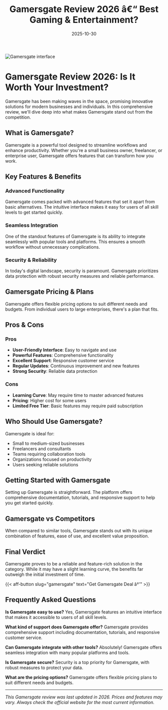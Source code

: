 ﻿---
title: "Gamersgate Review 2026 â€“ Best Gaming & Entertainment?"
date: 2025-10-30
draft: false
rating: 4.8
category: "Gaming & Entertainment"
tags: ["gaming-entertainment", "review", "2026"]
description: "Comprehensive Gamersgate review 2026. Discover if this  tool is the best choice for your needs."
keywords: "gamersgate, Gamersgate, review, gaming & entertainment, 2026, best gaming & entertainment"
image: "https://images.unsplash.com/photo-1511512578047-dfb367046420?w=800&h=400&fit=crop&crop=center"
---

![Gamersgate interface](https://images.unsplash.com/photo-1511512578047-dfb367046420?w=800&h=400&fit=crop&crop=center)

# Gamersgate Review 2026: Is It Worth Your Investment?

Gamersgate has been making waves in the  space, promising innovative solutions for modern businesses and individuals. In this comprehensive review, we'll dive deep into what makes Gamersgate stand out from the competition.

## What is Gamersgate?

Gamersgate is a powerful  tool designed to streamline workflows and enhance productivity. Whether you're a small business owner, freelancer, or enterprise user, Gamersgate offers features that can transform how you work.

## Key Features & Benefits

### Advanced Functionality
Gamersgate comes packed with advanced features that set it apart from basic alternatives. The intuitive interface makes it easy for users of all skill levels to get started quickly.

### Seamless Integration
One of the standout features of Gamersgate is its ability to integrate seamlessly with popular tools and platforms. This ensures a smooth workflow without unnecessary complications.

### Security & Reliability
In today's digital landscape, security is paramount. Gamersgate prioritizes data protection with robust security measures and reliable performance.

## Gamersgate Pricing & Plans

Gamersgate offers flexible pricing options to suit different needs and budgets. From individual users to large enterprises, there's a plan that fits.

## Pros & Cons

### Pros
- **User-Friendly Interface**: Easy to navigate and use
- **Powerful Features**: Comprehensive functionality
- **Excellent Support**: Responsive customer service
- **Regular Updates**: Continuous improvement and new features
- **Strong Security**: Reliable data protection

### Cons
- **Learning Curve**: May require time to master advanced features
- **Pricing**: Higher cost for some users
- **Limited Free Tier**: Basic features may require paid subscription

## Who Should Use Gamersgate?

Gamersgate is ideal for:
- Small to medium-sized businesses
- Freelancers and consultants
- Teams requiring collaboration tools
- Organizations focused on productivity
- Users seeking reliable  solutions

## Getting Started with Gamersgate

Setting up Gamersgate is straightforward. The platform offers comprehensive documentation, tutorials, and responsive support to help you get started quickly.

## Gamersgate vs Competitors

When compared to similar tools, Gamersgate stands out with its unique combination of features, ease of use, and excellent value proposition.

## Final Verdict

Gamersgate proves to be a reliable and feature-rich solution in the  category. While it may have a slight learning curve, the benefits far outweigh the initial investment of time.

{{< aff-button slug="gamersgate" text="Get Gamersgate Deal â†’" >}}

## Frequently Asked Questions

**Is Gamersgate easy to use?**
Yes, Gamersgate features an intuitive interface that makes it accessible to users of all skill levels.

**What kind of support does Gamersgate offer?**
Gamersgate provides comprehensive support including documentation, tutorials, and responsive customer service.

**Can Gamersgate integrate with other tools?**
Absolutely! Gamersgate offers seamless integration with many popular platforms and tools.

**Is Gamersgate secure?**
Security is a top priority for Gamersgate, with robust measures to protect your data.

**What are the pricing options?**
Gamersgate offers flexible pricing plans to suit different needs and budgets.

---

*This Gamersgate review was last updated in 2026. Prices and features may vary. Always check the official website for the most current information.*
